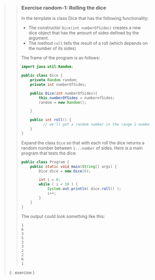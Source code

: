 >> ### Exercise random-1: Rolling the dice
>>
>> In the template is class Dice that has the following functionality:
>>
>> * The constructor `Dice(int numberOfSides)` creates a new dice object that has the amount of sides defined by the argument.
>> * The method `roll` tells the result of a roll (which depends on the number of its sides)
>>
>> The frame of the program is as follows:
>>
>>```java
>> import java.util.Random;
>>
>> public class Dice {
>>     private Random random;
>>     private int numberOfSides;
>>
>>     public Dice(int numberOfSides){
>>         this.numberOfSides = numberofSides;
>>         random = new Random();
>>
>>     }
>>
>>     public int roll() {
>>           // we'll get a random number in the range 1-numberOfSides<
>>     }
>> }
>>```
>>
>> Expand the class `Dice` so that with each roll the dice returns a random number between `1...number` of sides. Here is a main program that tests the dice:
>>
>>```java
>> public class Program {
>>     public static void main(String[] args) {
>>         Dice dice = new Dice(6);
>>
>>         int i = 0;
>>         while ( i < 10 ) {
>>             System.out.println( dice.roll() );
>>             i++;
>>         }
>>     }
>> }
>>```
>>
>> The output could look something like this:
>>
>>```output
>> 1
>> 6
>> 3
>> 5
>> 3
>> 3
>> 2
>> 2
>> 6
>> 1
>>```
>>
>{: .exercise }
